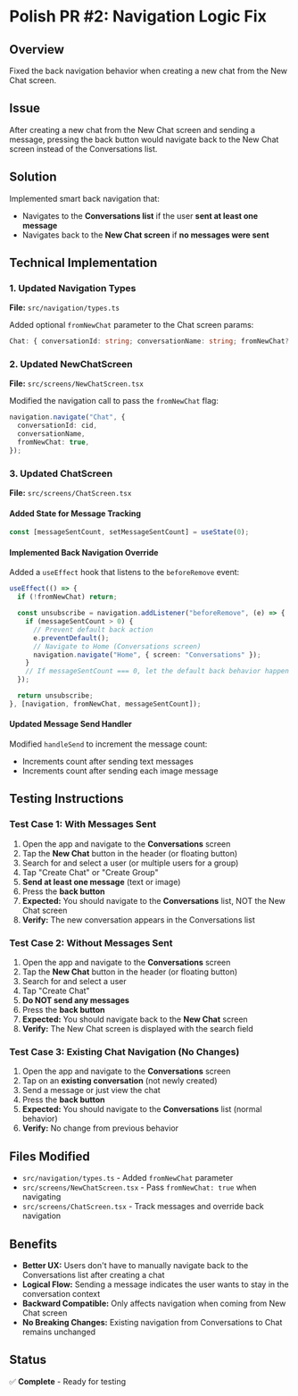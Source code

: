 # Polish PR #2: Navigation Logic Fix

## Overview
Fixed the back navigation behavior when creating a new chat from the New Chat screen.

## Issue
After creating a new chat from the New Chat screen and sending a message, pressing the back button would navigate back to the New Chat screen instead of the Conversations list.

## Solution
Implemented smart back navigation that:
- Navigates to the **Conversations list** if the user **sent at least one message**
- Navigates back to the **New Chat screen** if **no messages were sent**

## Technical Implementation

### 1. Updated Navigation Types
**File:** `src/navigation/types.ts`

Added optional `fromNewChat` parameter to the Chat screen params:
```typescript
Chat: { conversationId: string; conversationName: string; fromNewChat?: boolean };
```

### 2. Updated NewChatScreen
**File:** `src/screens/NewChatScreen.tsx`

Modified the navigation call to pass the `fromNewChat` flag:
```typescript
navigation.navigate("Chat", {
  conversationId: cid,
  conversationName,
  fromNewChat: true,
});
```

### 3. Updated ChatScreen
**File:** `src/screens/ChatScreen.tsx`

#### Added State for Message Tracking
```typescript
const [messageSentCount, setMessageSentCount] = useState(0);
```

#### Implemented Back Navigation Override
Added a `useEffect` hook that listens to the `beforeRemove` event:
```typescript
useEffect(() => {
  if (!fromNewChat) return;

  const unsubscribe = navigation.addListener("beforeRemove", (e) => {
    if (messageSentCount > 0) {
      // Prevent default back action
      e.preventDefault();
      // Navigate to Home (Conversations screen)
      navigation.navigate("Home", { screen: "Conversations" });
    }
    // If messageSentCount === 0, let the default back behavior happen
  });

  return unsubscribe;
}, [navigation, fromNewChat, messageSentCount]);
```

#### Updated Message Send Handler
Modified `handleSend` to increment the message count:
- Increments count after sending text messages
- Increments count after sending each image message

## Testing Instructions

### Test Case 1: With Messages Sent
1. Open the app and navigate to the **Conversations** screen
2. Tap the **New Chat** button in the header (or floating button)
3. Search for and select a user (or multiple users for a group)
4. Tap "Create Chat" or "Create Group"
5. **Send at least one message** (text or image)
6. Press the **back button**
7. **Expected:** You should navigate to the **Conversations** list, NOT the New Chat screen
8. **Verify:** The new conversation appears in the Conversations list

### Test Case 2: Without Messages Sent
1. Open the app and navigate to the **Conversations** screen
2. Tap the **New Chat** button in the header (or floating button)
3. Search for and select a user
4. Tap "Create Chat"
5. **Do NOT send any messages**
6. Press the **back button**
7. **Expected:** You should navigate back to the **New Chat** screen
8. **Verify:** The New Chat screen is displayed with the search field

### Test Case 3: Existing Chat Navigation (No Changes)
1. Open the app and navigate to the **Conversations** screen
2. Tap on an **existing conversation** (not newly created)
3. Send a message or just view the chat
4. Press the **back button**
5. **Expected:** You should navigate to the **Conversations** list (normal behavior)
6. **Verify:** No change from previous behavior

## Files Modified
- `src/navigation/types.ts` - Added `fromNewChat` parameter
- `src/screens/NewChatScreen.tsx` - Pass `fromNewChat: true` when navigating
- `src/screens/ChatScreen.tsx` - Track messages and override back navigation

## Benefits
- **Better UX:** Users don't have to manually navigate back to the Conversations list after creating a chat
- **Logical Flow:** Sending a message indicates the user wants to stay in the conversation context
- **Backward Compatible:** Only affects navigation when coming from New Chat screen
- **No Breaking Changes:** Existing navigation from Conversations to Chat remains unchanged

## Status
✅ **Complete** - Ready for testing


